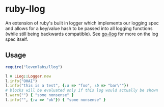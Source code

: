 # ruby-llog

An extension of ruby's built in logger which implements our logging spec and
allows for a key/value hash to be passed into all logging functions (while still
being backwards compatible). See [go-llog](https://github.com/levenlabs/go-llog)
for more on the log spec itself.

## Usage

```ruby
require("levenlabs/llog")

l = LLog::Logger.new
l.info("OHAI")
l.info("this is a test", {:a => "foo", :b => "bar\""})
# blocks will be evaluated only if this log would actually be shown
l.warn("") { "some nonsense" }
l.info("", {:a => "ok"}) { "some nonsense" }
```
